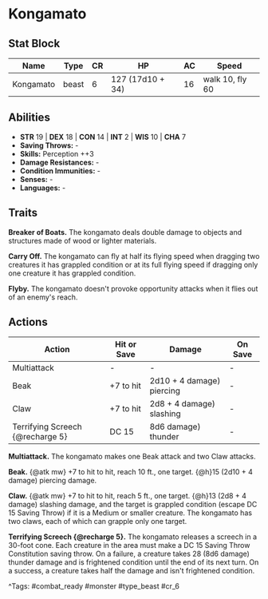 # Kongamato

## Stat Block

| Name | Type | CR | HP | AC | Speed |
|------|------|----|----|----|-------|
| Kongamato | beast | 6 | 127 (17d10 + 34) | 16 | walk 10, fly 60 |

## Abilities

- **STR** 19 | **DEX** 18 | **CON** 14 | **INT** 2 | **WIS** 10 | **CHA** 7
- **Saving Throws:** -  
- **Skills:** Perception ++3  
- **Damage Resistances:** -  
- **Condition Immunities:** -  
- **Senses:** -  
- **Languages:** -

## Traits

**Breaker of Boats.** The kongamato deals double damage to objects and structures made of wood or lighter materials.

**Carry Off.** The kongamato can fly at half its flying speed when dragging two creatures it has grappled condition or at its full flying speed if dragging only one creature it has grappled condition.

**Flyby.** The kongamato doesn't provoke opportunity attacks when it flies out of an enemy's reach.


## Actions

| Action | Hit or Save | Damage | On Save |
|--------|--------------|--------|----------|
| Multiattack | - | - | - |
| Beak | +7 to hit | 2d10 + 4 damage) piercing | - |
| Claw | +7 to hit | 2d8 + 4 damage) slashing | - |
| Terrifying Screech {@recharge 5} | DC 15 | 8d6 damage) thunder | - |

**Multiattack.** The kongamato makes one Beak attack and two Claw attacks.

**Beak.** {@atk mw} +7 to hit to hit, reach 10 ft., one target. {@h}15 (2d10 + 4 damage) piercing damage.

**Claw.** {@atk mw} +7 to hit to hit, reach 5 ft., one target. {@h}13 (2d8 + 4 damage) slashing damage, and the target is grappled condition (escape DC 15 Saving Throw) if it is a Medium or smaller creature. The kongamato has two claws, each of which can grapple only one target.

**Terrifying Screech {@recharge 5}.** The kongamato releases a screech in a 30-foot cone. Each creature in the area must make a DC 15 Saving Throw Constitution saving throw. On a failure, a creature takes 28 (8d6 damage) thunder damage and is frightened condition until the end of its next turn. On a success, a creature takes half the damage and isn't frightened condition.


^Tags: #combat_ready #monster #type_beast #cr_6